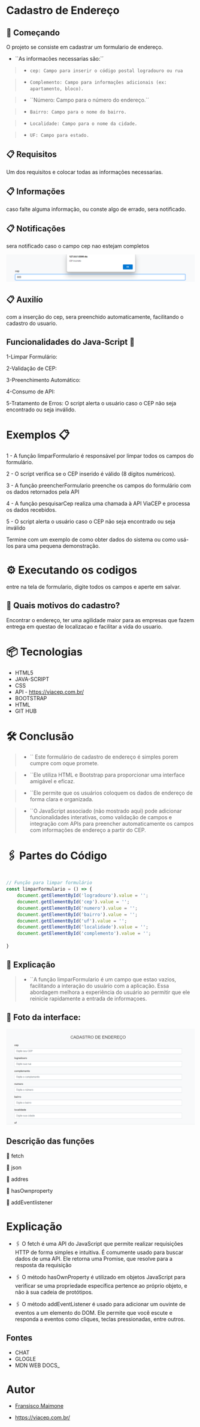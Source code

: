 # Cadastro de Endereço


## 🚀 Começando

 O projeto se consiste em cadastrar um formulario de endereço.
 
 * ``As informacões necessarias são:`´

>* ``cep: Campo para inserir o código postal logradouro ou rua``

>* ``Complemento: Campo para informações adicionais (ex: apartamento, bloco).``

>* ``Número: Campo para o número do endereço.`´

>* ``Bairro: Campo para o nome do bairro.``

>* ``Localidade: Campo para o nome da cidade.``

>* ``UF: Campo para estado.``


## 📋 Requisitos

Um dos requisitos e colocar todas as informações necessarias.

## 📋 Informações

caso falte alguma informação, ou conste algo de errado, sera notificado.

## 📋 Notificações

sera notificado caso o campo cep nao estejam completos

![](Captura%20de%20tela%202024-09-27%20091217.png)


## 📋 Auxilío

com a inserção do cep, sera preenchido automaticamente, facilitando o cadastro do usuario.

## Funcionalidades do Java-Script 🔧 

1-Limpar Formulário:

2-Validação de CEP:

3-Preenchimento Automático: 

4-Consumo de API: 

5-Tratamento de Erros: O script alerta o usuário caso o CEP não seja encontrado ou seja inválido.

# Exemplos 📋


1 -  A função limparFormulario é responsável por limpar todos os campos do formulário.

2 -  O script verifica se o CEP inserido é válido (8 dígitos numéricos).

3 -  A função preencherFormulario preenche os campos do formulário com os dados retornados pela API

4 -  A função pesquisarCep realiza uma chamada à API ViaCEP e processa os dados recebidos.

5 -  O script alerta o usuário caso o CEP não seja encontrado ou seja inválido


Termine com um exemplo de como obter dados do sistema ou como usá-los para uma pequena demonstração.

# ⚙️ Executando os codigos

entre na tela de formulario, digite todos os campos e aperte em salvar.

## 🔩 Quais motivos do cadastro?

Encontrar o endereço, ter uma agilidade maior para as empresas que fazem entrega em questao de localizacao e facilitar a vida do usuario. 

#  📦 Tecnologias

- HTML5
- JAVA-SCRIPT
- CSS
- API - https://viacep.com.br/
- BOOTSTRAP
- HTML
- GIT HUB


# 🛠️ Conclusão

>* `` Este formulário de cadastro de endereço é simples porem cumpre com oque promete.

 >* ``Ele utiliza HTML e Bootstrap para proporcionar uma interface amigável e eficaz.

 >* ``Ele permite que os usuários coloquem os dados de endereço de forma clara e organizada.
 
  >* ``O JavaScript associado (não mostrado aqui) pode adicionar funcionalidades interativas, como validação de campos e integração com APIs para preencher automaticamente os campos com informações de endereço a partir do CEP.


# 🖇️ Partes do Código

~~~ JavaScript

// Função para limpar formulário
const limparFormulario = () => {
    document.getElementById('logradouro').value = '';
    document.getElementById('cep').value = '';
    document.getElementById('numero').value = '';
    document.getElementById('bairro').value = '';
    document.getElementById('uf').value = '';
    document.getElementById('localidade').value = '';
    document.getElementById('complemento').value = '';
    
}
~~~

## 📌 Explicação

>* ``A função limparFormulario é um campo que estao vazios, facilitando a interação do usuário com a aplicação. Essa abordagem melhora a experiência do usuário ao permitir que ele reinicie rapidamente a entrada de informaçoes.

## 📌 Foto da interface:

![](Captura%20de%20tela%202024-09-27%20091019.png)

##  Descrição das funções

📌 fetch
 
📌 json
  
📌 addres
 
📌 hasOwnproperty 
 
📌 addEventlistener

# Explicação

* 🖇️ O fetch é uma API do JavaScript que permite realizar requisições HTTP de forma simples e intuitiva. É comumente usado para buscar dados de uma API. Ele retorna uma Promise, que resolve para a resposta da requisição
 
* 🖇️ O método hasOwnProperty é utilizado em objetos JavaScript para verificar se uma propriedade específica pertence ao próprio objeto, e não à sua cadeia de protótipos.

* 🖇️ O método addEventListener é usado para adicionar um ouvinte de eventos a um elemento do DOM. Ele permite que você escute e responda a eventos como cliques, teclas pressionadas, entre outros.

## Fontes

- CHAT
- GLOGLE 
- MDN WEB DOCS_

# Autor

- [Fransisco Maimone](https://github.com/francisco043)

- https://viacep.com.br/